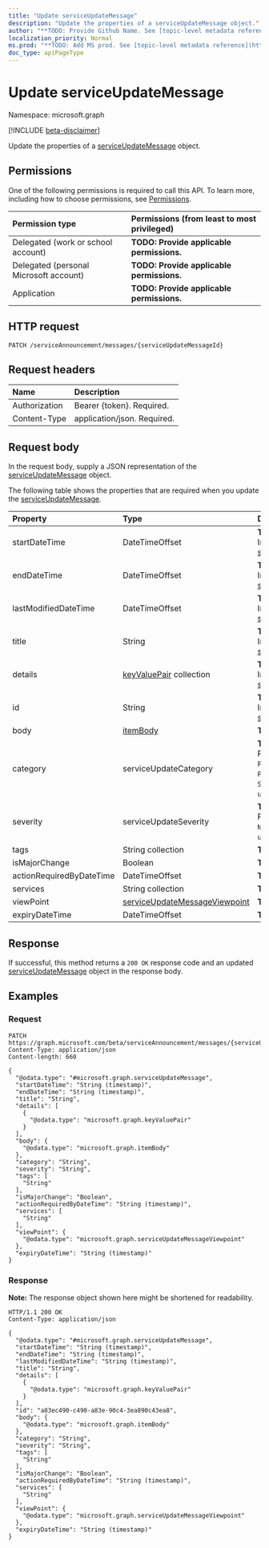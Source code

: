 ```yaml
---
title: "Update serviceUpdateMessage"
description: "Update the properties of a serviceUpdateMessage object."
author: "**TODO: Provide Github Name. See [topic-level metadata reference](https://msgo.azurewebsites.net/add/document/guidelines/metadata.html#topic-level-metadata)**"
localization_priority: Normal
ms.prod: "**TODO: Add MS prod. See [topic-level metadata reference](https://msgo.azurewebsites.net/add/document/guidelines/metadata.html#topic-level-metadata)**"
doc_type: apiPageType
---
```


# Update serviceUpdateMessage
Namespace: microsoft.graph

[!INCLUDE [beta-disclaimer](../../includes/beta-disclaimer.md)]

Update the properties of a [serviceUpdateMessage](../resources/serviceupdatemessage.md) object.

## Permissions
One of the following permissions is required to call this API. To learn more, including how to choose permissions, see [Permissions](/graph/permissions-reference).

|Permission type|Permissions (from least to most privileged)|
|:---|:---|
|Delegated (work or school account)|**TODO: Provide applicable permissions.**|
|Delegated (personal Microsoft account)|**TODO: Provide applicable permissions.**|
|Application|**TODO: Provide applicable permissions.**|

## HTTP request

<!-- {
  "blockType": "ignored"
}
-->
``` http
PATCH /serviceAnnouncement/messages/{serviceUpdateMessageId}
```

## Request headers
|Name|Description|
|:---|:---|
|Authorization|Bearer {token}. Required.|
|Content-Type|application/json. Required.|

## Request body
In the request body, supply a JSON representation of the [serviceUpdateMessage](../resources/serviceupdatemessage.md) object.

The following table shows the properties that are required when you update the [serviceUpdateMessage](../resources/serviceupdatemessage.md).

|Property|Type|Description|
|:---|:---|:---|
|startDateTime|DateTimeOffset|**TODO: Add Description** Inherited from [serviceAnnouncementBase](../resources/serviceannouncementbase.md)|
|endDateTime|DateTimeOffset|**TODO: Add Description** Inherited from [serviceAnnouncementBase](../resources/serviceannouncementbase.md)|
|lastModifiedDateTime|DateTimeOffset|**TODO: Add Description** Inherited from [serviceAnnouncementBase](../resources/serviceannouncementbase.md)|
|title|String|**TODO: Add Description** Inherited from [serviceAnnouncementBase](../resources/serviceannouncementbase.md)|
|details|[keyValuePair](../resources/keyvaluepair.md) collection|**TODO: Add Description** Inherited from [serviceAnnouncementBase](../resources/serviceannouncementbase.md)|
|id|String|**TODO: Add Description** Inherited from [serviceAnnouncementBase](../resources/serviceannouncementbase.md)|
|body|[itemBody](../resources/itembody.md)|**TODO: Add Description**|
|category|serviceUpdateCategory|**TODO: Add Description**. Possible values are: `PreventOrFixIssue`, `PlanForChange`, `StayInformed`, `unknownFutureValue`.|
|severity|serviceUpdateSeverity|**TODO: Add Description**. Possible values are: `Normal`, `High`, `Critical`, `unknownFutureValue`.|
|tags|String collection|**TODO: Add Description**|
|isMajorChange|Boolean|**TODO: Add Description**|
|actionRequiredByDateTime|DateTimeOffset|**TODO: Add Description**|
|services|String collection|**TODO: Add Description**|
|viewPoint|[serviceUpdateMessageViewpoint](../resources/serviceupdatemessageviewpoint.md)|**TODO: Add Description**|
|expiryDateTime|DateTimeOffset|**TODO: Add Description**|



## Response

If successful, this method returns a `200 OK` response code and an updated [serviceUpdateMessage](../resources/serviceupdatemessage.md) object in the response body.

## Examples

### Request
<!-- {
  "blockType": "request",
  "name": "update_serviceupdatemessage"
}
-->
``` http
PATCH https://graph.microsoft.com/beta/serviceAnnouncement/messages/{serviceUpdateMessageId}
Content-Type: application/json
Content-length: 660

{
  "@odata.type": "#microsoft.graph.serviceUpdateMessage",
  "startDateTime": "String (timestamp)",
  "endDateTime": "String (timestamp)",
  "title": "String",
  "details": [
    {
      "@odata.type": "microsoft.graph.keyValuePair"
    }
  ],
  "body": {
    "@odata.type": "microsoft.graph.itemBody"
  },
  "category": "String",
  "severity": "String",
  "tags": [
    "String"
  ],
  "isMajorChange": "Boolean",
  "actionRequiredByDateTime": "String (timestamp)",
  "services": [
    "String"
  ],
  "viewPoint": {
    "@odata.type": "microsoft.graph.serviceUpdateMessageViewpoint"
  },
  "expiryDateTime": "String (timestamp)"
}
```


### Response
**Note:** The response object shown here might be shortened for readability.
<!-- {
  "blockType": "response",
  "truncated": true
}
-->
``` http
HTTP/1.1 200 OK
Content-Type: application/json

{
  "@odata.type": "#microsoft.graph.serviceUpdateMessage",
  "startDateTime": "String (timestamp)",
  "endDateTime": "String (timestamp)",
  "lastModifiedDateTime": "String (timestamp)",
  "title": "String",
  "details": [
    {
      "@odata.type": "microsoft.graph.keyValuePair"
    }
  ],
  "id": "a83ec490-c490-a83e-90c4-3ea890c43ea8",
  "body": {
    "@odata.type": "microsoft.graph.itemBody"
  },
  "category": "String",
  "severity": "String",
  "tags": [
    "String"
  ],
  "isMajorChange": "Boolean",
  "actionRequiredByDateTime": "String (timestamp)",
  "services": [
    "String"
  ],
  "viewPoint": {
    "@odata.type": "microsoft.graph.serviceUpdateMessageViewpoint"
  },
  "expiryDateTime": "String (timestamp)"
}
```

